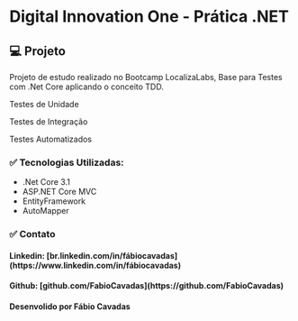 <h1>Digital Innovation One - Prática .NET</h1>

<h2>💻 Projeto</h2>
<p>Projeto de estudo realizado no Bootcamp LocalizaLabs, Base para Testes com .Net Core aplicando o conceito TDD.</p>
<p>Testes de Unidade</p>
<p>Testes de Integração</p>
<p>Testes Automatizados</p>

<h3>✅ Tecnologias Utilizadas:</h3>

- .Net Core 3.1
- ASP.NET Core MVC
- EntityFramework
- AutoMapper

<h3>✅ Contato</h3>

<h4>Linkedin:  [br.linkedin.com/in/fábiocavadas](https://www.linkedin.com/in/fábiocavadas)</h4>

<h4>Github:  [github.com/FabioCavadas](https://github.com/FabioCavadas)</h4>

<h4>Desenvolido por Fábio Cavadas</h4>





